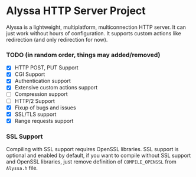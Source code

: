 # Alyssa HTTP Server Project
Alyssa is a lightweight, multiplatform, multiconnection HTTP server. It can just work without hours of configuration. It supports custom actions like redirection (and only redirection for now).
### TODO (in random order, things may added/removed)
- [x] HTTP POST, PUT Support
- [x] CGI Support
- [x] Authentication support
- [x] Extensive custom actions support
- [ ] Compression support
- [ ] HTTP/2 Support
- [x] Fixup of bugs and issues
- [x] SSL/TLS support
- [x] Range requests support
### SSL Support
Compiling with SSL support requires OpenSSL libraries. SSL support is optional and enabled by default, if you want to compile without SSL support and OpenSSL libraries, just remove definition of `COMPILE_OPENSSL` from `Alyssa.h` file.

